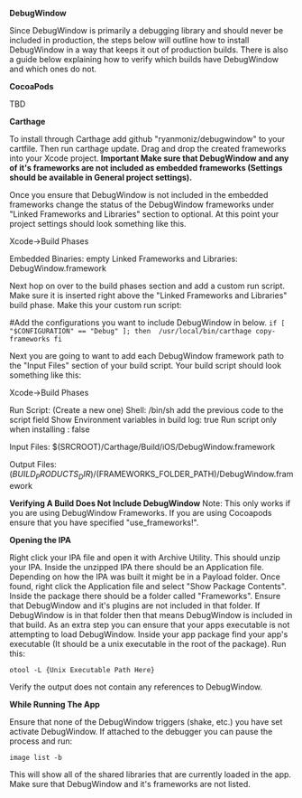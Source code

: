 **DebugWindow**

Since DebugWindow is primarily a debugging library and should never be included in production, the steps below will outline how to install DebugWindow in a way that keeps it out of production builds. There is also a guide below explaining how to verify which builds have DebugWindow and which ones do not.

**CocoaPods**

TBD

**Carthage**

To install through Carthage add github "ryanmoniz/debugwindow" to your cartfile. Then run carthage update. Drag and drop the created frameworks into your Xcode project. **Important Make sure that DebugWindow and any of it's frameworks are not included as embedded frameworks (Settings should be available in General project settings).**

Once you ensure that DebugWindow is not included in the embedded frameworks change the status of the DebugWindow frameworks under "Linked Frameworks and Libraries" section to optional. At this point your project settings should look something like this.

Xcode->Build Phases

Embedded Binaries: empty
Linked Frameworks and Libraries: DebugWindow.framework

Next hop on over to the build phases section and add a custom run script. Make sure it is inserted right above the "Linked Frameworks and Libraries" build phase. Make this your custom run script:

#Add the configurations you want to include DebugWindow in below.
`if [ "$CONFIGURATION" == "Debug" ]; then 
    /usr/local/bin/carthage copy-frameworks
fi`

Next you are going to want to add each DebugWindow framework path to the "Input Files" section of your build script. Your build script should look something like this: 

Xcode->Build Phases

Run Script: (Create a new one)
Shell: /bin/sh
add the previous code to the script field
Show Environment variables in build log: true
Run script only when installing : false

Input Files:
$(SRCROOT)/Carthage/Build/iOS/DebugWindow.framework

Output Files:
$(BUILD_PRODUCTS_DIR)/$(FRAMEWORKS_FOLDER_PATH)/DebugWindow.framework

**Verifying A Build Does Not Include DebugWindow**
Note: This only works if you are using DebugWindow Frameworks. If you are using Cocoapods ensure that you have specified "use_frameworks!".

**Opening the IPA**

Right click your IPA file and open it with Archive Utility. This should unzip your IPA.
Inside the unzipped IPA there should be an Application file. Depending on how the IPA was built it might be in a Payload folder. Once found, right click the Application file and select "Show Package Contents".
Inside the package there should be a folder called "Frameworks". Ensure that DebugWindow and it's plugins are not included in that folder. If DebugWindow is in that folder then that means DebugWindow is included in that build.
As an extra step you can ensure that your apps executable is not attempting to load DebugWindow. Inside your app package find your app's executable (It should be a unix executable in the root of the package). Run this:

`otool -L {Unix Executable Path Here}`

Verify the output does not contain any references to DebugWindow.

**While Running The App**

Ensure that none of the DebugWindow triggers (shake, etc.) you have set activate DebugWindow.
If attached to the debugger you can pause the process and run:

`image list -b`

This will show all of the shared libraries that are currently loaded in the app. Make sure that DebugWindow and it's frameworks are not listed.



